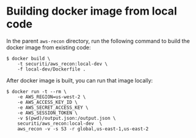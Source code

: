 # Building docker image from local code

In the parent `aws-recon` directory, run the following command to build the docker image from existing code:

```shell
$ docker build \
    -t securiti/aws_recon:local-dev \
    -f local-dev/Dockerfile .
```

After docker image is built, you can run that image locally:
```
$ docker run -t --rm \
    -e AWS_REGION=us-west-2 \
    -e AWS_ACCESS_KEY_ID \
    -e AWS_SECRET_ACCESS_KEY \
    -e AWS_SESSION_TOKEN \
    -v $(pwd)/output.json:/output.json \
    securiti/aws_recon:local-dev  \
    aws_recon -v -s S3 -r global,us-east-1,us-east-2
```
